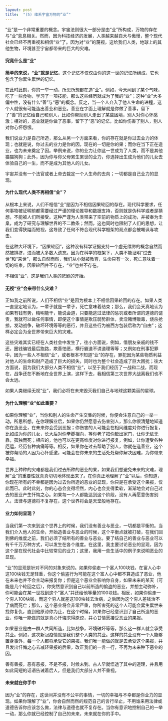 ```yaml
---
layout: post
title:  "(5) 维系宇宙万物的“业”"
---
```

“业”是一个非常重要的概念。宇宙法则很大一部分是由“业”所构成，万物的存在与“业”息息相关。然而，因为科技经济的发展，人类越来越自大与傲慢，整个现代社会已经不再重视和相信“业”了。因为对“业”的蔑视，这给我们人类，地球上的其他生物，环境甚至宇宙都带来的巨大的灾难。

#### **究竟什么是“业”**
**简单的来说，“业”就是记忆**。这个记忆不仅仅由你的这一世的记忆所组成，它也包含了你累生累世的记忆。

在此时此刻，你的一举一动，所思所想都在造“业”。例如，今天闻到了某个气味，吃了一些食物，学习了一项技能，那么这些经历就成为了我的“业”；这种“业”大多偏中性，没有什么“善”与“恶”的概念。反之，当一个人介入了他人生命的进程，这个人就很有可能造出善业和恶业。善业在字面上理解就是你做了善事，留下了“善”的记忆给自己和别人，比如你帮助别人走出了某些困境，别人对你心怀感激；相对的，恶业就是你做了恶事，留下了“恶”的记忆，比如你伤害了别人，别人对你心怀怨恨。

我们说业力是自己所造，那么从另一个方面来看，你的存在就是你过去业力的体现；也就是说，你过去的业力是你的因，现在的一切是你的果；而你在当下正在造业，也为未来奠定了因。举例来说，你的业力让你这一世成为了人类，而不是其他猫猫狗狗；此外，因为你与你父母累生累世的业力，你选择出生成为他们的儿女去体验自己的一生，而不是成为其他人的儿女。

宇宙并没有一个法官或者上帝去裁定一个人生命的去向；一切都是自己业力的显现。

#### **为什么现代人类不再相信“业”？**
从根本上来说，人们不相信“业”是因为不相信因果轮回的存在。现代科学要求，任何事物被证明前都需要经过严谨的理论推导和数据支持，否则就是伪科学或者是猜想，不能被人们所接受。这种严谨为人类带来了空前的物质上的成功，并被奉为圭臬，成为了研究与理解世界的不二教条；然而，这也同时也限制了人们的思想，让我们变得狭隘而短视，这导致了任何不符合现代科学框架的观点都会被嘲讽与攻击。

在这种大环境下，“因果轮回”，这种没有科学证据支持一个虚无缥缈的概念自然而然被排挤，进而被大多数人遗忘。因为在科学的框架下，人类不能证明“过去世”和“来世”，那么自然而然，我们从小就被教育，生命只有一次，死亡意味着一切的结束，因果轮回并不存在，“业”也并不存在。

不相信“业”，这是我们人类的悲剧的开始。

#### **无视“业”会来带什么灾难？**
正如我之前所说，人们不相信“业”是因为根本上不相信因果轮回的存在。如果人类一直坚定地认为，一辈子就是一辈子，死亡意味着结束；那么，我们会天真地认为如果有钱有势，精明能干，能说会道，只要能逃过法律的惩罚或者所谓的道德的谴责，我就可以做任何事情，即便这个事情是欺压弱势群体，卖淫赌博贩毒，烧杀抢掠，发动战争，破坏环境等等的恶行，并且这些行为被西方包装后称为“自由”；这样必定会为全世界带来巨大的灾难。

这些灾难其实已经在人类社会中发生了，往小方面说，例如，借朋友亲戚的钱不还，圈钱骗钱最后跑路，欺善怕恶，横行霸道不讲道理等等；又例如在刑事犯罪中，因为一些人不相信“业”，或者根本不知道“业”的存在，罪犯因为某些物质利益对他人的生命和财产造成了巨大的损失，同时也为整个社会造成了巨大困扰；往大方面说，因为我们大部分人类不相信“业”，以至于我们经历了一战和二战，而现在，战争还在不断地在全世界上演，这样下去，我相信第三次世界大战离我们也不会太远。

如果人类继续无视“业”，我们必将在未来毁灭我们自己与地球这颗美丽的星球。

#### **为什么理解“业”如此重要？**
如果你理解“业”，当你和别人的生命产生交集的时候，你便会注意自己的一举一动，所思所想。在你理解业后，如果你仍然愿意去伤害别人，那么你很清楚地知道你在造恶业，在未来你会受到恶报；你伤害的人可能会在相同维度对你进行报复，比如成为你的儿女，长大后对你拳脚相向，等你老了把你赶出家门，让你无依无靠，孤独而死；相应的，他也可以在更高维度对你进行报复，例如，让你遭受各种厄运，经历各种病痛等等。相反，如果你在过去帮助了别人，你就在造善业，这个被你帮助的人因为心怀感激，可能会在你未来的生活处处帮你解决困难，为你带来幸福。

世界上种种的灾难都是我们过去所种的恶业的果，如果我们想避免未来的灾难，理解“业”的重要性就真真切切地体现出来了。在你真正地理解了“业”以后，你知道，你现在所有的不幸都是因为过去你所造的恶业的显现，你只是在承受这个果报，仅此而已。此时此刻，你的心态会变得坦然，内心也会变得柔软，渐渐地会对自己过去的恶业产生忏悔之心。如果每一个人都能达到这个阶段，没有人再愿意伤害别人，法律与道德将不复存在，这个世界将会是天堂般地存在。

#### **业力如何显现？**
当我们第一次来到这个世界上的时候，我们没有善业与恶业，一切都是平衡的。当我们介入他人的生命，开始造善业与恶业的时候，这个平衡点就被打破，在我们回到佛的维度之前，我们必须了结所有的善业与恶业。要了结自己的善业与恶业可以有千千万万种方式，可以发生在各个维度。在这里，我主要讨论恶业的显现，因为这个是在现代社会中比较常见的业力；这里，我用一些生活中的例子来说明恶业的显现。

“业”的显现是针对不同的对象来说的。如果你偷走一个富人100块钱，在富人心中这100块钱无足轻重，你这个偷盗行为可能在这个富人心中都不算造成了恶业，他在未来也并不会主动来报复你；但是这个恶业会影响你自身，如果未来的某天（可能是几个轮回之后），你突然意识到自己以前所造的偷盗的恶业，并想主动弥补，你可能会在某一世找到这个“富人”并还给他等量的100块钱。相反，如果你偷走一个穷人100块钱，而这个穷人就差这100块钱去治病，之后因为这个穷人差钱治不了病而死亡；那么，这个恶业将会非常严重，你所害死的这个人可能会累生累世来找你复仇，直到他原谅你为止，在这个时候，如果你已经意识到了自己所造的恶业，你唯一能做的就是真心忏悔求得原谅，并心甘情愿接受恶业的果报。

如果恶业是由一群人共同所造，比如战争，环境破坏等等，那么这一群人就会承受共业。例如，这次新冠疫情就是我们整个人类的共业。这样的共业没有一个人能够置身事外，每一个人都将承受它的果报。我们唯一能做的就是去承受这个果报，并且发出忏悔之心去减轻果报的后果，改正我们的一言一行，不再为未来种下恶业的因。

善有善报，恶有恶报，不是不报，时候未到。古人早就悟透了其中的道理，并且用如此简短的话语告诫着后人，但是我们大部分人并不重视。

#### **未来就在你手中**
因为“业”的存在，这世间并没有不公平的事情，一切的幸福与不幸都是你业力的显现。如果你理解了“业”，你会自然而然的规范自己的言行举止，不用谁来用法律或道德告诉你应该怎么做，法律与道德也就不复存在。当你有意识地控制自己的一举一动，那么你就已经控制了自己的未来，未来就在你的手中。

